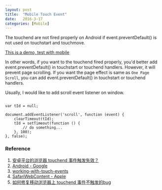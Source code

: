 ```yaml
---
layout: post
title:  "Mobile Touch Event"
date:   2016-3-17
categories: [Mobile]
---
```


The touchend are not fired properly on Android if event.preventDefault() is not used on touchstart and touchmove.

[This is a demo, test with mobile](../demo/touch-event.html)

In other words, if you want to the touchend fired properly, you'd better add event.preventDefault() in touchstart or touchend handlers. However, it will prevent page scrolling. If you want the page effect is same as `One Page Scroll`, you can add event.preventDefault() in touchstart or touchend handlers.

Usually, I would like to add scroll event listener on window.

```

var tId = null;

document.addEventListener('scroll', function (event) {
    clearTimeout(tId);
    tId = setTimeout(function () {
        // do something...
    }, 100);
}, false);

```

### Reference

1. [安卓平台的浏览器 touchend 事件触发失效？](https://www.zhihu.com/question/24730319)
2. [Android - Google](https://code.google.com/p/android/issues/detail?id=19827)
3. [working-with-touch-events](http://blog.mobiscroll.com/working-with-touch-events/)
4. [SafariWebContent - Apple]( https://developer.apple.com/library/safari/documentation/AppleApplications/Reference/SafariWebContent/HandlingEvents/HandlingEvents.html#//apple_ref/doc/uid/TP40006511-SW6)
5. [如何修复移动浏览器上 touchend 事件不触发的bug](https://www.douban.com/note/425950082/)
